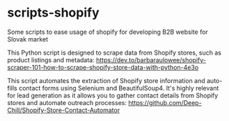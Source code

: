 # scripts-shopify
Some scripts to ease usage of shopify for developing B2B website for Slovak market

This Python script is designed to scrape data from Shopify stores, such as product listings and metadata:
https://dev.to/barbaraulowee/shopify-scraper-101-how-to-scrape-shopify-store-data-with-python-4e3o

This script automates the extraction of Shopify store information and auto-fills contact forms using Selenium and BeautifulSoup4. It's highly relevant for lead generation as it allows you to gather contact details from Shopify stores and automate outreach processes:
https://github.com/Deep-Chill/Shopify-Store-Contact-Automator

